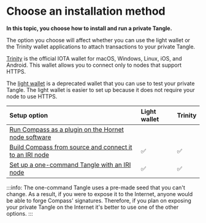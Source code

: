 # Choose an installation method

**In this topic, you choose how to install and run a private Tangle.**

The option you choose will affect whether you can use the light wallet or the Trinity wallet applications to attach transactions to your private Tangle.

[Trinity](root://wallets/0.1/trinity/introduction/overview.md) is the official IOTA  wallet for macOS, Windows, Linux, iOS, and Android. This wallet allows you to connect only to nodes that support HTTPS.

The [light wallet](https://github.com/iotaledger/wallet) is a deprecated wallet that you can use to test your private Tangle. The light wallet is easier to set up because it does not require your node to use HTTPS.

|**Setup option**|**Light wallet**|**Trinity**|
|:----|:----|:----|
|[Run Compass as a plugin on the Hornet node software](root://hornet/1.1/tutorials/set-up-a-private-tangle-hornet.md)| | |
|[Build Compass from source and connect it to an IRI node](../tutorials/set-up-a-private-tangle.md)|:white_check_mark: | :white_check_mark:|
|[Set up a one-command Tangle with an IRI node](../tutorials/set-up-one-command.md)|:white_check_mark: | :white_check_mark:|


:::info:
The one-command Tangle uses a pre-made seed that you can't change. As a result, if you were to expose it to the Internet, anyone would be able to forge Compass' signatures. Therefore, if you plan on exposing your private Tangle on the Internet it's better to use one of the other options.
:::
